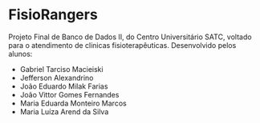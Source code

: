 # FisioRangers

Projeto Final de Banco de Dados II, do Centro Universitário SATC, voltado para o atendimento de clinicas fisioterapêuticas.
Desenvolvido pelos alunos:
- Gabriel Tarciso Macieiski
- Jefferson Alexandrino 
- João Eduardo Milak Farias
- João Vittor Gomes Fernandes
- Maria Eduarda Monteiro Marcos
- Maria Luíza Arend da Silva

